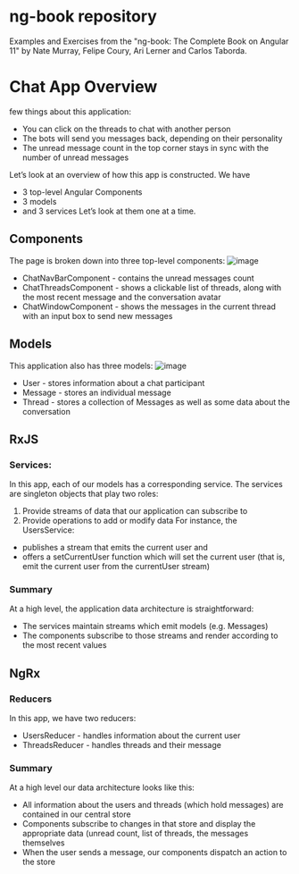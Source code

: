 # ng-book repository
Examples and Exercises from the "ng-book: The Complete Book on Angular 11" by Nate Murray, Felipe Coury, Ari Lerner and Carlos Taborda.

# Chat App Overview
few things about this application:
- You can click on the threads to chat with another person
- The bots will send you messages back, depending on their personality
- The unread message count in the top corner stays in sync with the number of unread messages

Let’s look at an overview of how this app is constructed. We have
- 3 top-level Angular Components
- 3 models
- and 3 services
Let’s look at them one at a time.

## Components
The page is broken down into three top-level components:
![image](https://user-images.githubusercontent.com/46129649/178409050-ca9a0905-0df7-47c8-9a86-8e02b1d8afac.png)

- ChatNavBarComponent - contains the unread messages count
- ChatThreadsComponent - shows a clickable list of threads, along with the most recent message and the conversation avatar
- ChatWindowComponent - shows the messages in the current thread with an input box to send new messages

## Models
This application also has three models:
![image](https://user-images.githubusercontent.com/46129649/178409082-258eca99-0b91-4428-8a1c-b046f6ca7e4a.png)

- User - stores information about a chat participant
- Message - stores an individual message
- Thread - stores a collection of Messages as well as some data about the
conversation
## RxJS 
### Services:
In this app, each of our models has a corresponding service. The services are singleton
objects that play two roles:

1. Provide streams of data that our application can subscribe to
2. Provide operations to add or modify data
For instance, the UsersService:
- publishes a stream that emits the current user and
- offers a setCurrentUser function which will set the current user (that is, emit
the current user from the currentUser stream)
### Summary
At a high level, the application data architecture is straightforward:
- The services maintain streams which emit models (e.g. Messages)
- The components subscribe to those streams and render according to the most
recent values
## NgRx 
### Reducers
In this app, we have two reducers:
- UsersReducer - handles information about the current user
- ThreadsReducer - handles threads and their message

### Summary
At a high level our data architecture looks like this:
- All information about the users and threads (which hold messages) are contained in our central store
- Components subscribe to changes in that store and display the appropriate data
(unread count, list of threads, the messages themselves
- When the user sends a message, our components dispatch an action to the store


